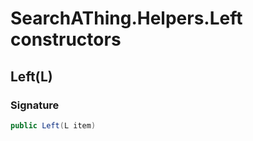 # SearchAThing.Helpers.Left constructors
## Left(L)
### Signature
```csharp
public Left(L item)
```
